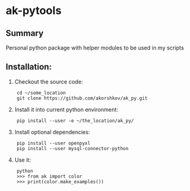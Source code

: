 ak-pytools
==========

Summary
-------
Personal python package with helper modules to be used in my scripts


Installation:
-------------

1. Checkout the source code:
```
    cd ~/some_location
    git clone https://github.com/akorshkov/ak_py.git
```
2. Install it into current python environment:
```
    pip install --user -e ~/the_location/ak_py/
```
3. Install optional dependencies:
```
    pip install --user openpyxl
    pip install --user mysql-connector-python
```
4. Use it:
```
    python
    >>> from ak import color
    >>> print(color.make_examples())
```
